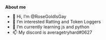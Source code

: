 **About me**
- 👋 Hi, I’m @RoseGoldIsGay
- 👀 I’m interested Ratting and Token Loggers
- 🌱 I’m currently learning js and python
- 📫 My discord is averagetryhard#0627


<!---
RoseGoldIsGay/RoseGoldIsGay is a ✨ special ✨ repository because its `README.md` (this file) appears on your GitHub profile.
You can click the Preview link to take a look at your changes.
--->
